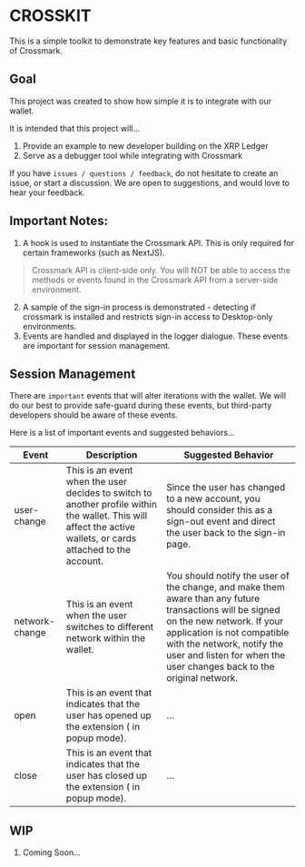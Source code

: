 # CROSSKIT

This is a simple toolkit to demonstrate key features and basic functionality of Crossmark.

## Goal

This project was created to show how simple it is to integrate with our wallet.

It is intended that this project will...

1. Provide an example to new developer building on the XRP Ledger
2. Serve as a debugger tool while integrating with Crossmark

If you have `issues / questions / feedback`, do not hesitate to create an issue, or start a discussion. We are open to suggestions, and would love to hear your feedback.

## Important Notes:

1. A hook is used to instantiate the Crossmark API. This is only required for certain frameworks (such as NextJS).

> Crossmark API is client-side only. You will NOT be able to access the methods or events found in the Crossmark API from a server-side environment.

2. A sample of the sign-in process is demonstrated - detecting if crossmark is installed and restricts sign-in access to Desktop-only environments.
3. Events are handled and displayed in the logger dialogue. These events are important for session management.

## Session Management

There are `important` events that will alter iterations with the wallet. We will do our best to provide safe-guard during these events, but third-party developers should be aware of these events.

Here is a list of important events and suggested behaviors...

| Event          | Description                                                                                                                                                   | Suggested Behavior                                                                                                                                                                                                                                                       |
| -------------- | ------------------------------------------------------------------------------------------------------------------------------------------------------------- | ------------------------------------------------------------------------------------------------------------------------------------------------------------------------------------------------------------------------------------------------------------------------ |
| user-change    | This is an event when the user decides to switch to another profile within the wallet. This will affect the active wallets, or cards attached to the account. | Since the user has changed to a new account, you should consider this as a sign-out event and direct the user back to the sign-in page.                                                                                                                                  |
| network-change | This is an event when the user switches to different network within the wallet.                                                                               | You should notify the user of the change, and make them aware than any future transactions will be signed on the new network. If your application is not compatible with the network, notify the user and listen for when the user changes back to the original network. |
| open           | This is an event that indicates that the user has opened up the extension ( in popup mode).                                                                   | …                                                                                                                                                                                                                                                                        |
| close          | This is an event that indicates that the user has closed up the extension ( in popup mode).                                                                   | …                                                                                                                                                                                                                                                                        |

## WIP

1. Coming Soon…
